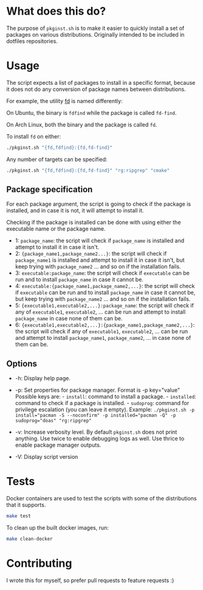 # What does this do?

The purpose of `pkginst.sh` is to make it easier to quickly install a set of packages on various distributions.
Originally intended to be included in dotfiles repositories.

# Usage
The script expects a list of packages to install in a specific format, because
it does not do any conversion of package names between distributions.

For example, the utility [fd](https://github.com/sharkdp/fd) is named differently:

On Ubuntu, the binary is `fdfind` while the package is called `fd-find`.

On Arch Linux, both the binary and the package is called `fd`.

To install `fd` on either:
```sh
./pkginst.sh "{fd,fdfind}:{fd,fd-find}"
```

Any number of targets can be specified:
```sh
./pkginst.sh "{fd,fdfind}:{fd,fd-find}" "rg:ripgrep" "cmake"
```

## Package specification

For each package argument, the script is going to check if the package is installed,
and in case it is not, it will attempt to install it.

Checking if the package is installed can be done with using either the executable name or the package name.
- 1: `package_name`: the script will check if `package_name` is installed and attempt to install it in case it isn't.
- 2: `{package_name1,package_name2...}`: the script will check if `package_name1` is installed and attempt to install it in case it isn't,
    but keep trying with `package_name2` ... and so on if the installation fails.
- 3: `executable:package_name`: the script will check if `executable` can be run and to install `package_name` in case it cannot be.
- 4: `executable:{package_name1,package_name2,...}`: the script will check if `executable` can be run and to install `package_name` in case it cannot be,
    but keep trying with `package_name2` ... and so on if the installation fails.
- 5: `{executable1,executable2,...}:package_name`: the script will check if any of `executable1`, `executable2`, ... can be run and attempt to install `package_name` in case none of them can be.
- 6: `{executable1,executable2,...}:{package_name1,package_name2,...}`: the script will check if any of `executable1`, `executable2`, ... can be run
    and attempt to install `package_name1`, `package_name2`, ... in case none of them can be.

## Options
- -h: Display help page.
- -p: Set properties for package manager.
      Format is -p key="value"
      Possible keys are:
      - `install`: command to install a package.
      - `installed`: command to check if a package is installed.
      - `sudoprog`: command for privilege escalation (you can leave it empty).
      Example:
      `./pkginst.sh -p install="pacman -S --noconfirm" -p installed="pacman -Q" -p sudoprog="doas" "rg:ripgrep"`

- -v: Increase verbosity level. By default `pkginst.sh` does not print anything.
      Use twice to enable debugging logs as well.
      Use thrice to enable package manager outputs.
- -V: Display script version

# Tests
Docker containers are used to test the scripts with some of the distributions that it supports.
```sh
make test
```
To clean up the built docker images, run:
```sh
make clean-docker
```

# Contributing
I wrote this for myself, so prefer pull requests to feature requests :)
